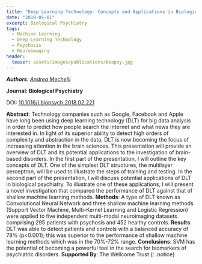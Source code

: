 ```yaml
---
title: "Deep Learning Technology: Concepts and Applications in Biological Psychiatry"
date: "2018-05-01"
excerpt: Biological Psychiatry
tags:
  - Machine Learning
  - Deep Learning Technology
  - Psychosis
  - Neuroimaging
header:
  teaser: assets/images/publications/biopsy.jpg
---
```


*__Authors__: [Andrea Mechelli](/members/Andrea)*

**Journal: Biological Psychiatry**

DOI: [10.1016/j.biopsych.2018.02.221](https://doi.org/10.1016/j.biopsych.2018.02.221)  

**Abstract**:  Technology companies such as Google, Facebook and Apple have long been using deep learning technology (DLT) for big data analysis in order to predict how people search the internet and what news they are interested in. In light of its superior ability to detect high orders of complexity and abstraction in the data, DLT is now becoming the focus of increasing attention in the brain sciences. This presentation will provide an overview of DLT and its potential applications to the investigation of brain-based disorders. In the first part of the presentation, I will outline the key concepts of DLT. One of the simplest DLT structures, the multilayer perceptron, will be used to illustrate the steps of training and testing. In the second part of the presentation, I will discuss potential applications of DLT in biological psychiatry. To illustrate one of these applications, I will present a novel investigation that compared the performance of DLT against that of shallow machine learning methods. **Methods**: A type of DLT known as Convolutional Neural Network and three shallow machine learning methods (Support Vector Machine, Multi-Kernel Learning and Logistic Regression) were applied to five independent multi-modal neuroimaging datasets comprising 295 patients with psychosis and 452 healthy controls. **Results**: DLT was able to detect patients and controls with a balanced accuracy of 78% (p<0.001); this was superior to the performance of shallow machine learning methods which was in the 70%-72% range. **Conclusions**: SVM has the potential of becoming a powerful tool in the search for biomarkers of psychiatric disorders. **Supported By**: The Wellcome Trust
{: .notice}
